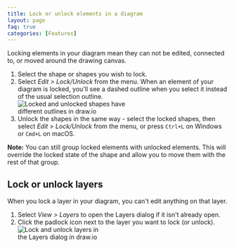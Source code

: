 ```yaml
---
title: Lock or unlock elements in a diagram
layout: page
faq: true
categories: [Features]
---
```


Locking elements in your diagram mean they can not be edited, connected to, or moved around the drawing canvas.

1. Select the shape or shapes you wish to lock.
2. Select _Edit > Lock/Unlock_ from the menu. When an element of your diagram is locked, you'll see a dashed outline when you select it instead of the usual selection outline.
<br /><img src="/assets/img/blog/locked-shapes.png" style="width=100%;max-width:300px;height:auto;" alt="Locked and unlocked shapes have different outlines in draw.io">
3. Unlock the shapes in the same way - select the locked shapes, then select _Edit > Lock/Unlock_ from the menu, or press ``Ctrl+L`` on Windows or ``Cmd+L`` on macOS.

**Note:** You can still group locked elements with unlocked elements. This will override the locked state of the shape and allow you to move them with the rest of that group.

## Lock or unlock layers

When you lock a layer in your diagram, you can't edit anything on that layer.

1. Select _View > Layers_ to open the Layers dialog if it isn't already open.
2. Click the padlock icon next to the layer you want to lock (or unlock).
<br /><img src="/assets/img/blog/locked-layers.png" style="width=100%;max-width:200px;height:auto;" alt="Lock and unlock layers in the Layers dialog in draw.io">
